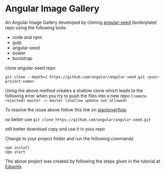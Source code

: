 # Angular Image Gallery

An Angular Image Gallery developed by cloning [angular-seed](https://github.com/angular/angular-seed) (boilerplate) repo using the following tools:
- node and npm
- gulp
- angular-seed
- bower
- bootstrap

clone angular-seed repo

`git clone --depth=1 https://github.com/angular/angular-seed.git <your-project-name>`

Using the above method creates a shallow clone which leads to the following error when you try to push the files into a new repo
`[remote rejected] master -> master (shallow update not allowed)`

To resolve the issue above follow this link on [stackoverflow](http://stackoverflow.com/questions/28983842/remote-rejected-shallow-update-not-allowed-after-changing-git-remote-url)

so better use 
`git clone https://github.com/angular/angular-seed.git`

still better
download copy and use it in your repo

Change to your project folder and run the following commands
```
npm install
npm start
```

The above project was created by following the steps given in the tutorial at [Eduonix](https://www.udemy.com/learn-angularjs-development/)
